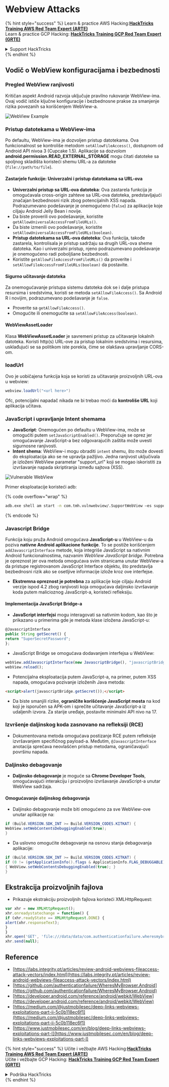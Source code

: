 # Webview Attacks

{% hint style="success" %}
Learn & practice AWS Hacking:<img src="/.gitbook/assets/arte.png" alt="" data-size="line">[**HackTricks Training AWS Red Team Expert (ARTE)**](https://training.hacktricks.xyz/courses/arte)<img src="/.gitbook/assets/arte.png" alt="" data-size="line">\
Learn & practice GCP Hacking: <img src="/.gitbook/assets/grte.png" alt="" data-size="line">[**HackTricks Training GCP Red Team Expert (GRTE)**<img src="/.gitbook/assets/grte.png" alt="" data-size="line">](https://training.hacktricks.xyz/courses/grte)

<details>

<summary>Support HackTricks</summary>

* Check the [**subscription plans**](https://github.com/sponsors/carlospolop)!
* **Join the** 💬 [**Discord group**](https://discord.gg/hRep4RUj7f) or the [**telegram group**](https://t.me/peass) or **follow** us on **Twitter** 🐦 [**@hacktricks\_live**](https://twitter.com/hacktricks\_live)**.**
* **Share hacking tricks by submitting PRs to the** [**HackTricks**](https://github.com/carlospolop/hacktricks) and [**HackTricks Cloud**](https://github.com/carlospolop/hacktricks-cloud) github repos.

</details>
{% endhint %}

## Vodič o WebView konfiguracijama i bezbednosti

### Pregled WebView ranjivosti

Kritičan aspekt Android razvoja uključuje pravilno rukovanje WebView-ima. Ovaj vodič ističe ključne konfiguracije i bezbednosne prakse za smanjenje rizika povezanih sa korišćenjem WebView-a.

![WebView Example](<../../.gitbook/assets/image (1190).png>)

### **Pristup datotekama u WebView-ima**

Po defaultu, WebView-ima je dozvoljen pristup datotekama. Ova funkcionalnost se kontroliše metodom `setAllowFileAccess()`, dostupnom od Android API nivoa 3 (Cupcake 1.5). Aplikacije sa dozvolom **android.permission.READ\_EXTERNAL\_STORAGE** mogu čitati datoteke sa spoljnog skladišta koristeći shemu URL-a za datoteke (`file://path/to/file`).

#### **Zastarjele funkcije: Univerzalni i pristup datotekama sa URL-ova**

* **Univerzalni pristup sa URL-ova datoteka**: Ova zastarela funkcija je omogućavala cross-origin zahteve sa URL-ova datoteka, predstavljajući značajan bezbednosni rizik zbog potencijalnih XSS napada. Podrazumevano podešavanje je onemogućeno (`false`) za aplikacije koje cilјaju Android Jelly Bean i novije.
* Da biste proverili ovo podešavanje, koristite `getAllowUniversalAccessFromFileURLs()`.
* Da biste izmenili ovo podešavanje, koristite `setAllowUniversalAccessFromFileURLs(boolean)`.
* **Pristup datotekama sa URL-ova datoteka**: Ova funkcija, takođe zastarela, kontrolisala je pristup sadržaju sa drugih URL-ova sheme datoteka. Kao i univerzalni pristup, njeno podrazumevano podešavanje je onemogućeno radi poboljšane bezbednosti.
* Koristite `getAllowFileAccessFromFileURLs()` da proverite i `setAllowFileAccessFromFileURLs(boolean)` da postavite.

#### **Sigurno učitavanje datoteka**

Za onemogućavanje pristupa sistemu datoteka dok se i dalje pristupa resursima i sredstvima, koristi se metoda `setAllowFileAccess()`. Sa Android R i novijim, podrazumevano podešavanje je `false`.

* Proverite sa `getAllowFileAccess()`.
* Omogućite ili onemogućite sa `setAllowFileAccess(boolean)`.

#### **WebViewAssetLoader**

Klasa **WebViewAssetLoader** je savremeni pristup za učitavanje lokalnih datoteka. Koristi http(s) URL-ove za pristup lokalnim sredstvima i resursima, usklađujući se sa politikom iste porekla, čime se olakšava upravljanje CORS-om.

### loadUrl

Ovo je uobičajena funkcija koja se koristi za učitavanje proizvoljnih URL-ova u webview:
```java
webview.loadUrl("<url here>")
```
Ofc, potencijalni napadač nikada ne bi trebao moći da **kontroliše URL** koji aplikacija učitava.

### **JavaScript i upravljanje Intent shemama**

* **JavaScript**: Onemogućen po defaultu u WebView-ima, može se omogućiti putem `setJavaScriptEnabled()`. Preporučuje se oprez jer omogućavanje JavaScript-a bez odgovarajućih zaštita može uvesti sigurnosne ranjivosti.
* **Intent shema**: WebView-i mogu obraditi `intent` shemu, što može dovesti do eksploatacija ako se ne upravlja pažljivo. Jedna ranjivost uključivala je izloženi WebView parametar "support\_url" koji se mogao iskoristiti za izvršavanje napada skriptiranja između sajtova (XSS).

![Vulnerable WebView](<../../.gitbook/assets/image (1191).png>)

Primer eksploatacije koristeći adb:

{% code overflow="wrap" %}
```bash
adb.exe shell am start -n com.tmh.vulnwebview/.SupportWebView –es support_url "https://example.com/xss.html"
```
{% endcode %}

### Javascript Bridge

Funkcija koju pruža Android omogućava **JavaScript-u** u WebView-u da poziva **nativne Android aplikacione funkcije**. To se postiže korišćenjem `addJavascriptInterface` metode, koja integriše JavaScript sa nativnim Android funkcionalnostima, nazvanim _WebView JavaScript bridge_. Potrebna je opreznost jer ova metoda omogućava svim stranicama unutar WebView-a da pristupe registrovanom JavaScript Interface objektu, što predstavlja bezbednosni rizik ako se osetljive informacije izlože kroz ove interfejse.

* **Ekstremna opreznost je potrebna** za aplikacije koje cilјaju Android verzije ispod 4.2 zbog ranjivosti koja omogućava dalјinsko izvršavanje koda putem malicioznog JavaScript-a, koristeći refleksiju.

#### Implementacija JavaScript Bridge-a

* **JavaScript interfejsi** mogu interagovati sa nativnim kodom, kao što je prikazano u primerima gde je metoda klase izložena JavaScript-u:
```javascript
@JavascriptInterface
public String getSecret() {
return "SuperSecretPassword";
};
```
* JavaScript Bridge se omogućava dodavanjem interfejsa u WebView:
```javascript
webView.addJavascriptInterface(new JavascriptBridge(), "javascriptBridge");
webView.reload();
```
* Potencijalna eksploatacija putem JavaScript-a, na primer, putem XSS napada, omogućava pozivanje izloženih Java metoda:
```html
<script>alert(javascriptBridge.getSecret());</script>
```
* Da biste smanjili rizike, **ograničite korišćenje JavaScript mosta** na kod koji je isporučen sa APK-om i sprečite učitavanje JavaScript-a iz udaljenih izvora. Za starije uređaje, postavite minimalni API nivo na 17.

### Izvršenje daljinskog koda zasnovano na refleksiji (RCE)

* Dokumentovana metoda omogućava postizanje RCE putem refleksije izvršavanjem specifičnog payload-a. Međutim, `@JavascriptInterface` anotacija sprečava neovlašćen pristup metodama, ograničavajući površinu napada.

### Daljinsko debagovanje

* **Daljinsko debagovanje** je moguće sa **Chrome Developer Tools**, omogućavajući interakciju i proizvoljno izvršavanje JavaScript-a unutar WebView sadržaja.

#### Omogućavanje daljinskog debagovanja

* Daljinsko debagovanje može biti omogućeno za sve WebView-ove unutar aplikacije na:
```java
if (Build.VERSION.SDK_INT >= Build.VERSION_CODES.KITKAT) {
WebView.setWebContentsDebuggingEnabled(true);
}
```
* Da uslovno omogućite debagovanje na osnovu stanja debagovanja aplikacije:
```java
if (Build.VERSION.SDK_INT >= Build.VERSION_CODES.KITKAT) {
if (0 != (getApplicationInfo().flags & ApplicationInfo.FLAG_DEBUGGABLE))
{ WebView.setWebContentsDebuggingEnabled(true); }
}
```
## Ekstrakcija proizvoljnih fajlova

* Prikazuje ekstrakciju proizvoljnih fajlova koristeći XMLHttpRequest:
```javascript
var xhr = new XMLHttpRequest();
xhr.onreadystatechange = function() {
if (xhr.readyState == XMLHttpRequest.DONE) {
alert(xhr.responseText);
}
}
xhr.open('GET', 'file:///data/data/com.authenticationfailure.wheresmybrowser/databases/super_secret.db', true);
xhr.send(null);
```
## Reference

* [https://labs.integrity.pt/articles/review-android-webviews-fileaccess-attack-vectors/index.html](https://labs.integrity.pt/articles/review-android-webviews-fileaccess-attack-vectors/index.html)
* [https://github.com/authenticationfailure/WheresMyBrowser.Android](https://github.com/authenticationfailure/WheresMyBrowser.Android)
* [https://developer.android.com/reference/android/webkit/WebView](https://developer.android.com/reference/android/webkit/WebView)
* [https://medium.com/@justmobilesec/deep-links-webviews-exploitations-part-ii-5c0b118ec6f1](https://medium.com/@justmobilesec/deep-links-webviews-exploitations-part-ii-5c0b118ec6f1)
* [https://www.justmobilesec.com/en/blog/deep-links-webviews-exploitations-part-I](https://www.justmobilesec.com/en/blog/deep-links-webviews-exploitations-part-I)

{% hint style="success" %}
Učite i vežbajte AWS Hacking:<img src="/.gitbook/assets/arte.png" alt="" data-size="line">[**HackTricks Training AWS Red Team Expert (ARTE)**](https://training.hacktricks.xyz/courses/arte)<img src="/.gitbook/assets/arte.png" alt="" data-size="line">\
Učite i vežbajte GCP Hacking: <img src="/.gitbook/assets/grte.png" alt="" data-size="line">[**HackTricks Training GCP Red Team Expert (GRTE)**<img src="/.gitbook/assets/grte.png" alt="" data-size="line">](https://training.hacktricks.xyz/courses/grte)

<details>

<summary>Podrška HackTricks</summary>

* Proverite [**planove pretplate**](https://github.com/sponsors/carlospolop)!
* **Pridružite se** 💬 [**Discord grupi**](https://discord.gg/hRep4RUj7f) ili [**telegram grupi**](https://t.me/peass) ili **pratite** nas na **Twitteru** 🐦 [**@hacktricks\_live**](https://twitter.com/hacktricks\_live)**.**
* **Podelite hakerske trikove slanjem PR-ova na** [**HackTricks**](https://github.com/carlospolop/hacktricks) i [**HackTricks Cloud**](https://github.com/carlospolop/hacktricks-cloud) github repozitorijume.

</details>
{% endhint %}
